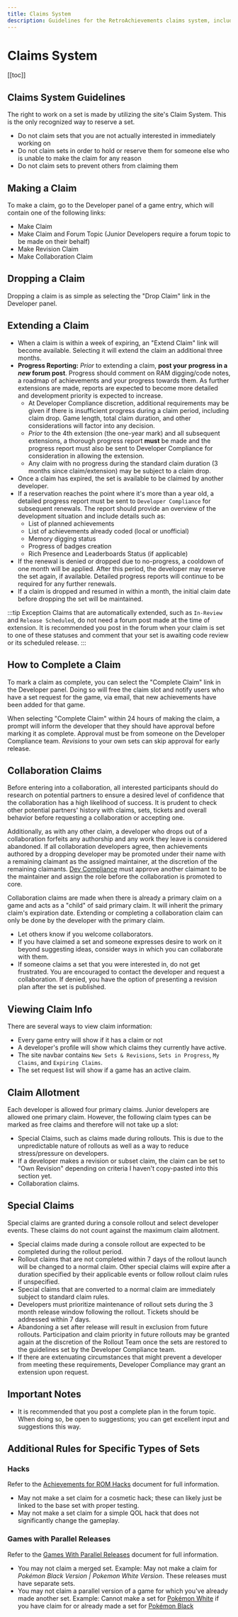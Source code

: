 ```yaml
---
title: Claims System
description: Guidelines for the RetroAchievements claims system, including how to make, extend, and complete claims for achievement sets, with specific rules for collaboration claims, claim allotment, and progress reporting.
---
```


# Claims System

[[toc]]

## Claims System Guidelines

The right to work on a set is made by utilizing the site's Claim System. This is the only recognized way to reserve a set.
- Do not claim sets that you are not actually interested in immediately working on
- Do not claim sets in order to hold or reserve them for someone else who is unable to make the claim for any reason
- Do not claim sets to prevent others from claiming them

## Making a Claim

To make a claim, go to the Developer panel of a game entry, which will contain one of the following links:

- Make Claim
- Make Claim and Forum Topic (Junior Developers require a forum topic to be made on their behalf)
- Make Revision Claim
- Make Collaboration Claim

## Dropping a Claim

Dropping a claim is as simple as selecting the "Drop Claim" link in the Developer panel.

## Extending a Claim

- When a claim is within a week of expiring, an "Extend Claim" link will become available. Selecting it will extend the claim an additional three months.
- **Progress Reporting:** _Prior_ to extending a claim, **post your progress in a _new_ forum post**. Progress should comment on RAM digging/code notes, a roadmap of achievements and your progress towards them. As further extensions are made, reports are expected to become more detailed and development priority is expected to increase.
  - At Developer Compliance discretion, additional requirements may be given if there is insufficient progress during a claim period, including claim drop. Game length, total claim duration, and other considerations will factor into any decision.
  - _Prior_ to the 4th extension (the one-year mark) and all subsequent extensions, a thorough progress report **must** be made and the progress report must also be sent to Developer Compliance for consideration in allowing the extension.
  - Any claim with no progress during the standard claim duration (3 months since claim/extension) may be subject to a claim drop.
- Once a claim has expired, the set is available to be claimed by another developer.
- If a reservation reaches the point where it's more than a year old, a detailed progress report must be sent to `Developer Compliance` for subsequent renewals. The report should provide an overview of the development situation and include details such as:
  - List of planned achievements
  - List of achievements already coded (local or unofficial)
  - Memory digging status
  - Progress of badges creation
  - Rich Presence and Leaderboards Status (if applicable)
- If the renewal is denied or dropped due to no-progress, a cooldown of one month will be applied. After this period, the developer may reserve the set again, if available. Detailed progress reports will continue to be required for any further renewals.
- If a claim is dropped and resumed in within a month, the initial claim date before dropping the set will be maintained.

:::tip Exception
Claims that are automatically extended, such as `In-Review` and `Release Scheduled`, do not need a forum post made at the time of extension. It is recommended you post in the forum when your claim is set to one of these statuses and comment that your set is awaiting code review or its scheduled release.
:::

## How to Complete a Claim

To mark a claim as complete, you can select the "Complete Claim" link in the Developer panel. Doing so will free the claim slot and notify users who have a set request for the game, via email, that new achievements have been added for that game.

When selecting "Complete Claim" within 24 hours of making the claim, a prompt will inform the developer that they should have approval before marking it as complete. Approval must be from someone on the Developer Compliance team. _Revisions_ to your own sets can skip approval for early release.

## Collaboration Claims

Before entering into a collaboration, all interested participants should do research on potential partners to ensure a desired level of confidence that the collaboration has a high likelihood of success. It is prudent to check other potential partners' history with claims, sets, tickets and overall behavior before requesting a collaboration or accepting one.

Additionally, as with any other claim, a developer who drops out of a collaboration forfeits any authorship and any work they leave is considered abandoned. If all collaboration developers agree, then achievements authored by a dropping developer may be promoted under their name with a remaining claimant as the assigned maintainer, at the discretion of the remaining claimants. [Dev Compliance](https://retroachievements.org/messages/create?to=DevCompliance) must approve another claimant to be the maintainer and assign the role before the collaboration is promoted to core.

Collaboration claims are made when there is already a primary claim on a game and acts as a "child" of said primary claim. It will inherit the primary claim's expiration date. Extending or completing a collaboration claim can only be done by the developer with the primary claim.

- Let others know if you welcome collaborators.
- If you have claimed a set and someone expresses desire to work on it beyond suggesting ideas, consider ways in which you can collaborate with them.
- If someone claims a set that you were interested in, do not get frustrated. You are encouraged to contact the developer and request a collaboration. If denied, you have the option of presenting a revision plan after the set is published.

## Viewing Claim Info

There are several ways to view claim information:

- Every game entry will show if it has a claim or not
- A developer's profile will show which claims they currently have active.
- The site navbar contains `New Sets & Revisions`, `Sets in Progress`, `My Claims`, and `Expiring Claims`.
- The set request list will show if a game has an active claim.

## Claim Allotment

Each developer is allowed four primary claims. Junior developers are allowed one primary claim. However, the following claim types can be marked as free claims and therefore will not take up a slot:

- Special Claims, such as claims made during rollouts. This is due to the unpredictable nature of rollouts as well as a way to reduce stress/pressure on developers.
- If a developer makes a revision or subset claim, the claim can be set to "Own Revision" depending on criteria I haven't copy-pasted into this section yet.
- Collaboration claims.

## Special Claims

Special claims are granted during a console rollout and select developer events.  These claims do not count against the maximum claim allotment.

- Special claims made during a console rollout are expected to be completed during the rollout period.
- Rollout claims that are not completed within 7 days of the rollout launch will be changed to a normal claim. Other special claims will expire after a duration specified by their applicable events or follow rollout claim rules if unspecified.
- Special claims that are converted to a normal claim are immediately subject to standard claim rules.
- Developers must prioritize maintenance of rollout sets during the 3 month release window following the rollout.  Tickets should be addressed within 7 days.
- Abandoning a set after release will result in exclusion from future rollouts.  Participation and claim priority in future rollouts may be granted again at the discretion of the Rollout Team once the sets are restored to the guidelines set by the Developer Compliance team.
- If there are extenuating circumstances that might prevent a developer from meeting these requirements, Developer Compliance may grant an extension upon request.

## Important Notes

- It is recommended that you post a complete plan in the forum topic. When doing so, be open to suggestions; you can get excellent input and suggestions this way.

## Additional Rules for Specific Types of Sets

### Hacks

Refer to the [Achievements for ROM Hacks](/guidelines/content/achievements-for-rom-hacks) document for full information.

- May not make a set claim for a cosmetic hack; these can likely just be linked to the base set with proper testing.
- May not make a set claim for a simple QOL hack that does not significantly change the gameplay.

### Games with Parallel Releases

Refer to the [Games With Parallel Releases](/guidelines/content/games-with-parallel-releases) document for full information.

- You may not claim a merged set. Example: May not make a claim for *Pokémon Black Version | Pokemon White Version*. These releases must have separate sets.
- You may not claim a parallel version of a game for which you've already made another set. Example: Cannot make a set for [Pokémon White](https://retroachievements.org/game/16211) if you have claim for or already made a set for [Pokémon Black](https://retroachievements.org/game/3887)
